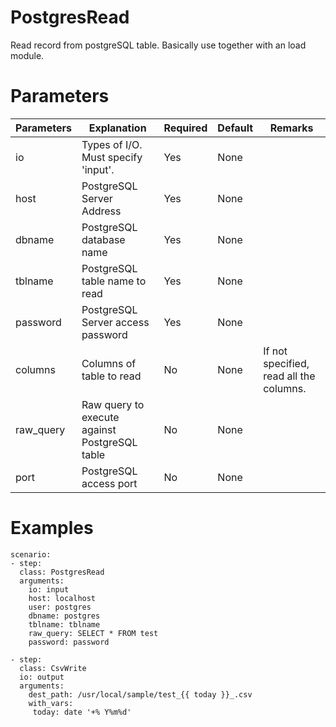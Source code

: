 # PostgresRead
Read record from postgreSQL table. Basically use together with an load module.

# Parameters
|Parameters|Explanation|Required|Default|Remarks|
|----------|-----------|--------|-------|-------|
|io|Types of I/O. Must specify 'input'.|Yes|None||
|host|PostgreSQL Server Address|Yes|None
|dbname|PostgreSQL database name|Yes|None||
|tblname|PostgreSQL table name to read|Yes|None||
|password|PostgreSQL Server access password|Yes|None|
|columns|Columns of table to read|No|None|If not specified, read all the columns.|
|raw_query|Raw query to execute against PostgreSQL table|No|None||
|port|PostgreSQL access port|No|None|

# Examples
```
scenario:
- step:
  class: PostgresRead
  arguments:
    io: input
    host: localhost
    user: postgres
    dbname: postgres
    tblname: tblname
    raw_query: SELECT * FROM test
    password: password
    
- step:
  class: CsvWrite
  io: output
  arguments:
    dest_path: /usr/local/sample/test_{{ today }}_.csv
    with_vars:
     today: date '+% Y%m%d'
```